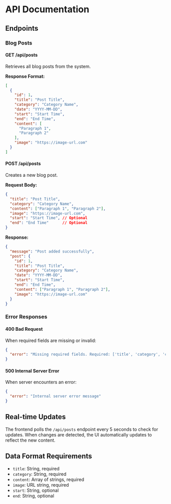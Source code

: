 # API Documentation

## Endpoints

### Blog Posts

#### GET /api/posts

Retrieves all blog posts from the system.

**Response Format:**
```json
[
  {
    "id": 1,
    "title": "Post Title",
    "category": "Category Name",
    "date": "YYYY-MM-DD",
    "start": "Start Time",
    "end": "End Time",
    "content": [
      "Paragraph 1",
      "Paragraph 2"
    ],
    "image": "https://image-url.com"
  }
]
```

#### POST /api/posts

Creates a new blog post.

**Request Body:**
```json
{
  "title": "Post Title",
  "category": "Category Name",
  "content": ["Paragraph 1", "Paragraph 2"],
  "image": "https://image-url.com",
  "start": "Start Time", // Optional
  "end": "End Time"      // Optional
}
```

**Response:**
```json
{
  "message": "Post added successfully",
  "post": {
    "id": 1,
    "title": "Post Title",
    "category": "Category Name",
    "date": "YYYY-MM-DD",
    "start": "Start Time",
    "end": "End Time",
    "content": ["Paragraph 1", "Paragraph 2"],
    "image": "https://image-url.com"
  }
}
```

### Error Responses

#### 400 Bad Request
When required fields are missing or invalid:
```json
{
  "error": "Missing required fields. Required: ['title', 'category', 'content', 'image']"
}
```

#### 500 Internal Server Error
When server encounters an error:
```json
{
  "error": "Internal server error message"
}
```

## Real-time Updates
The frontend polls the `/api/posts` endpoint every 5 seconds to check for updates. When changes are detected, the UI automatically updates to reflect the new content.

## Data Format Requirements

- `title`: String, required
- `category`: String, required
- `content`: Array of strings, required
- `image`: URL string, required
- `start`: String, optional
- `end`: String, optional
